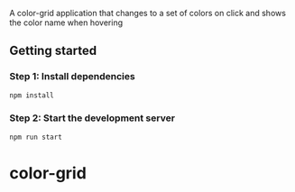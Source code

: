 A color-grid application that changes to a set of colors on click and shows the color name when hovering

## Getting started

### Step 1: Install dependencies

```bash
npm install
```

### Step 2: Start the development server

```bash
npm run start
```
# color-grid
